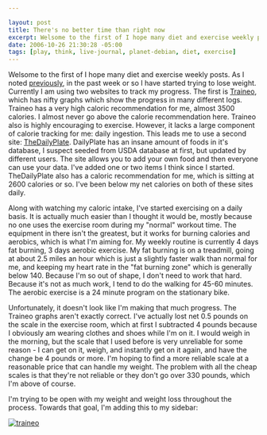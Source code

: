 ```yaml
--- 

layout: post
title: There's no better time than right now
excerpt: Welsome to the first of I hope many diet and exercise weekly posts.  As I noted <a href="http://base0.net/archives/222-Till-I-opened-my-eyes-and-walked-out-the-door.html">previously</a>, in the past week or so I have started trying to lose weight.  Currently I am using two websites to track my progress.  The first is <a href="http://jamuraa.traineo.com">Traineo</a>, which has nifty graphs which show the progress in many different logs.  Traineo has a very high caloric recommendation for me, almost 3500 calories.  I almost never go above the calorie recommendation here.
date: 2006-10-26 21:30:28 -05:00
tags: [play, think, live-journal, planet-debian, diet, exercise]
---
```

Welsome to the first of I hope many diet and exercise weekly posts.  As I noted <a href="http://base0.net/archives/222-Till-I-opened-my-eyes-and-walked-out-the-door.html">previously</a>, in the past week or so I have started trying to lose weight.  Currently I am using two websites to track my progress.  The first is <a href="http://jamuraa.traineo.com">Traineo</a>, which has nifty graphs which show the progress in many different logs.  Traineo has a very high caloric recommendation for me, almost 3500 calories.  I almost never go above the calorie recommendation here.  Traineo also is highly encouraging to exercise.  However, it lacks a large component of calorie tracking for me: daily ingestion.  This leads me to use a second site: <a href="http://thedailyplate.com">TheDailyPlate</a>.  DailyPlate has an insane amount of foods in it's database, I suspect seeded from USDA database at first, but updated by different users.  The site allows you to add your own food and then everyone can use your data.  I've added one or two items I think since I started.  TheDailyPlate also has a caloric recommendation for me, which is sitting at 2600 calories or so. I've been below my net calories on both of these sites daily.

Along with watching my caloric intake, I've started exercising on a daily basis.  It is actually much easier than I thought it would be, mostly because no one uses the exercise room during my "normal" workout time.  The equipment in there isn't the greatest, but it works for burning calories and aerobics, which is what I'm aiming for.   My weekly routine is currently 4 days fat burning, 3 days aerobic exercise.  My fat burning is on a treadmill, going at about 2.5 miles an hour which is just a slightly faster walk than normal for me, and keeping my heart rate in the "fat burning zone" which is generally below 140.  Because I'm so out of shape, I don't need to work that hard.  Because it's not as much work, I tend to do the walking for 45-60 minutes.  The aerobic exercise is a 24 minute program on the stationary bike.

Unfortunately, it doesn't look like I'm making that much progress.  The Traineo graphs aren't exactly correct.  I've actually lost net 0.5 pounds on the scale in the exercise room, which at first I subtracted 4 pounds because I obviously am wearing clothes and shoes while I'm on it.  I would weigh in the morning, but the scale that I used before is very unreliable for some reason - I can get on it, weigh, and instantly get on it again, and have the change be 4 pounds or more.  I'm hoping to find a more reliable scale at a reasonable price that can handle my weight.  The problem with all the cheap scales is that they're not reliable or they don't go over 330 pounds, which I'm above of course.

I'm trying to be open with my weight and weight loss throughout the process.  Towards that goal, I'm adding this to my sidebar:

<a href="http://jamuraa.traineo.com"><img src="http://jamuraa.traineo.com/badge-target-small-light-jamuraa.png" border="0" alt="traineo" /></a>
